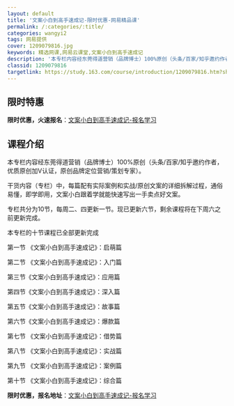 ```yaml
---
layout: default
title: '文案小白到高手速成记-限时优惠-网易精品课'
permalink: /:categories/:title/
categories: wangyi2
tags: 网易提供
cover: 1209079816.jpg
keywords: 精选网课,网易云课堂,文案小白到高手速成记
description: '本专栏内容经东莞得道营销（品牌博士）100%原创（头条/百家/知乎邀约作者，优质原创加V认证，原创品牌定位营销/策划专家'
classid: 1209079816
targetlink: https://study.163.com/course/introduction/1209079816.htm?share=1&shareId=1025206652&utm_campaign=share&utm_medium=iphoneShare&utm_source=&utm_u=1025206652
---
```


## 限时特惠

**限时优惠，火速报名**：[文案小白到高手速成记-报名学习](https://study.163.com/course/introduction/1209079816.htm?share=1&shareId=1025206652&utm_campaign=share&utm_medium=iphoneShare&utm_source=&utm_u=1025206652)

## 课程介绍

本专栏内容经东莞得道营销（品牌博士）100%原创（头条/百家/知乎邀约作者，优质原创加V认证，原创品牌定位营销/策划专家）。



干货内容（专栏）中，每篇配有实际案例和实战/原创文案的详细拆解过程，通俗易懂，即学即用，文案小白跟着学就能快速写出一手卖点好文案。



专栏共分为10节，每周二、四更新一节。现已更新六节，剩余课程将在下周六之前更新完成。



本专栏的十节课程已全部更新完成



第一节 《文案小白到高手速成记》：启萌篇

第二节 《文案小白到高手速成记》：入门篇

第三节《文案小白到高手速成记》：应用篇

第四节《文案小白到高手速成记》：深入篇

第五节《文案小白到高手速成记》：故事篇

第六节《文案小白到高手速成记》：爆款篇

第七节 《文案小白到高手速成记》：借势篇

第八节 《文案小白到高手速成记》：实战篇

第九节 《文案小白到高手速成记》：案例篇

第十节 《文案小白到高手速成记》：综合篇

**限时优惠，报名地址**：[文案小白到高手速成记-报名学习](https://study.163.com/course/introduction/1209079816.htm?share=1&shareId=1025206652&utm_campaign=share&utm_medium=iphoneShare&utm_source=&utm_u=1025206652)

